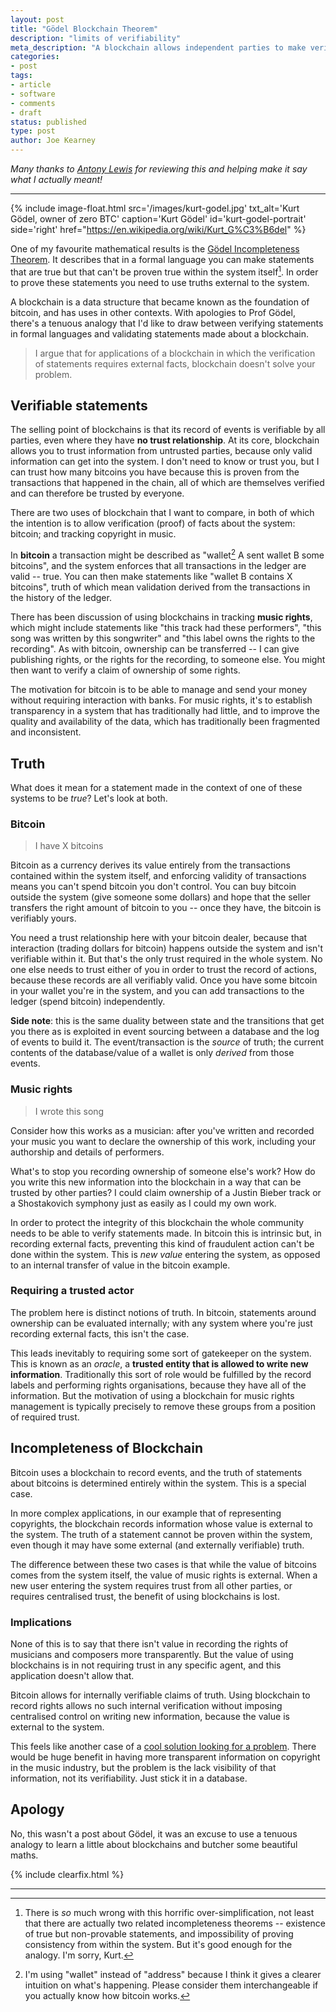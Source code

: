 ```yaml
---
layout: post
title: "Gödel Blockchain Theorem"
description: "limits of verifiability"
meta_description: "A blockchain allows independent parties to make verifiable statements. This works with bitcoin, whose value comes from the system itself, but fails in applications where the value is external."
categories:
- post
tags:
- article
- software
- comments
- draft
status: published
type: post
author: Joe Kearney
---
```


_Many thanks to [Antony Lewis][bitsonblocks] for reviewing this and helping make it say what I actually meant!_

***

{% include image-float.html src='/images/kurt-godel.jpg' txt_alt='Kurt Gödel, owner of zero BTC' caption='Kurt Gödel' id='kurt-godel-portrait' side='right' href="https://en.wikipedia.org/wiki/Kurt_G%C3%B6del" %}

One of my favourite mathematical results is the [Gödel Incompleteness Theorem][godel-incompleteness-wiki]. It describes that in a formal language you can make statements that are true but that can't be proven true within the system itself[^1]. In order to prove these statements you need to use truths external to the system.

A blockchain is a data structure that became known as the foundation of bitcoin, and has uses in other contexts. With apologies to Prof Gödel, there's a tenuous analogy that I'd like to draw between verifying statements in formal languages and validating statements made about a blockchain.

> I argue that for applications of a blockchain in which the verification of statements requires external facts, blockchain doesn't solve your problem.

## Verifiable statements

The selling point of blockchains is that its record of events is verifiable by all parties, even where they have **no trust relationship**. At its core, blockchain allows you to trust information from untrusted parties, because only valid information can get into the system. I don't need to know or trust you, but I can trust how many bitcoins you have because this is proven from the transactions that happened in the chain, all of which are themselves verified and can therefore be trusted by everyone.

There are two uses of blockchain that I want to compare, in both of which the intention is to allow verification (proof) of facts about the system: bitcoin; and tracking copyright in music.

In **bitcoin** a transaction might be described as "wallet[^2] A sent wallet B some bitcoins", and the system enforces that all transactions in the ledger are valid -- true. You can then make statements like "wallet B contains X bitcoins", truth of which mean validation derived from the transactions in the history of the ledger.

There has been discussion of using blockchains in tracking **music rights**, which might include statements like "this track had these performers", "this song was written by this songwriter" and "this label owns the rights to the recording". As with bitcoin, ownership can be transferred -- I can give publishing rights, or the rights for the recording, to someone else. You might then want to verify a claim of ownership of some rights.

The motivation for bitcoin is to be able to manage and send your money without requiring interaction with banks. For music rights, it's to establish transparency in a system that has traditionally had little, and to improve the quality and availability of the data, which has traditionally been fragmented and inconsistent.

## Truth

What does it mean for a statement made in the context of one of these systems to be *true*? Let's look at both.

### Bitcoin

> I have X bitcoins

Bitcoin as a currency derives its value entirely from the transactions contained within the system itself, and enforcing validity of transactions means you can't spend bitcoin you don't control. You can buy bitcoin outside the system (give someone some dollars) and hope that the seller transfers the right amount of bitcoin to you -- once they have, the bitcoin is verifiably yours.

You need a trust relationship here with your bitcoin dealer, because that interaction (trading dollars for bitcoin) happens outside the system and isn't verifiable within it. But that's the only trust required in the whole system. No one else needs to trust either of you in order to trust the record of actions, because these records are all verifiably valid. Once you have some bitcoin in your wallet you're in the system, and you can add transactions to the ledger (spend bitcoin) independently.

**Side note**: this is the same duality between state and the transitions that get you there as is exploited in event sourcing between a database and the log of events to build it. The event/transaction is the _source_ of truth; the current contents of the database/value of a wallet is only _derived_ from those events.

### Music rights

> I wrote this song

Consider how this works as a musician: after you've written and recorded your music you want to declare the ownership of this work, including your authorship and details of performers.

What's to stop you recording ownership of someone else's work? How do you write this new information into the blockchain in a way that can be trusted by other parties? I could claim ownership of a Justin Bieber track or a Shostakovich symphony just as easily as I could my own work.

In order to protect the integrity of this blockchain the whole community needs to be able to verify statements made. In bitcoin this is intrinsic but, in recording external facts, preventing this kind of fraudulent action can't be done within the system. This is _new value_ entering the system, as opposed to an internal transfer of value in the bitcoin example.

### Requiring a trusted actor

The problem here is distinct notions of truth. In bitcoin, statements around ownership can be evaluated internally; with any system where you're just recording external facts, this isn't the case.

This leads inevitably to requiring some sort of gatekeeper on the system. This is known as an _oracle_, a **trusted entity that is allowed to write new information**. Traditionally this sort of role would be fulfilled by the record labels and performing rights organisations, because they have all of the information. But the motivation of using a blockchain for music rights management is typically precisely to remove these groups from a position of required trust.

## Incompleteness of Blockchain

Bitcoin uses a blockchain to record events, and the truth of statements about bitcoins is determined entirely within the system. This is a special case.

In more complex applications, in our example that of representing copyrights, the blockchain records information whose value is external to the system. The truth of a statement cannot be proven within the system, even though it may have some external (and externally verifiable) truth.

The difference between these two cases is that while the value of bitcoins comes from the system itself, the value of music rights is external. When a new user entering the system requires trust from all other parties, or requires centralised trust, the benefit of using blockchains is lost.

### Implications

None of this is to say that there isn't value in recording the rights of musicians and composers more transparently. But the value of using blockchains is in not requiring trust in any specific agent, and this application doesn't allow that.

Bitcoin allows for internally verifiable claims of truth. Using blockchain to record rights allows no such internal verification without imposing centralised control on writing new information, because the value is external to the system.

This feels like another case of a [cool solution looking for a problem][tones-blockchain-for-that]. There would be huge benefit in having more transparent information on copyright in the music industry, but the problem is the lack visibility of that information, not its verifiability. Just stick it in a database.

## Apology

No, this wasn't a post about Gödel, it was an excuse to use a tenuous analogy to learn a little about blockchains and butcher some beautiful maths.

{% include clearfix.html %}

***

[^1]: There is _so_ much wrong with this horrific over-simplification, not least that there are actually two related incompleteness theorems -- existence of true but non-provable statements, and impossibility of proving consistency from within the system. But it's good enough for the analogy. I'm sorry, Kurt.
[^2]: I'm using "wallet" instead of "address" because I think it gives a clearer intuition on what's happening. Please consider them interchangeable if you actually know how bitcoin works.

[bitsonblocks]: https://bitsonblocks.net/
[godel-incompleteness-wiki]: https://en.wikipedia.org/wiki/G%C3%B6del%27s_incompleteness_theorems
[tones-blockchain-for-that]: https://bitsonblocks.net/2016/07/19/so-you-want-to-use-a-blockchain-for-that/
[peano]: https://en.wikipedia.org/wiki/Peano_axioms
